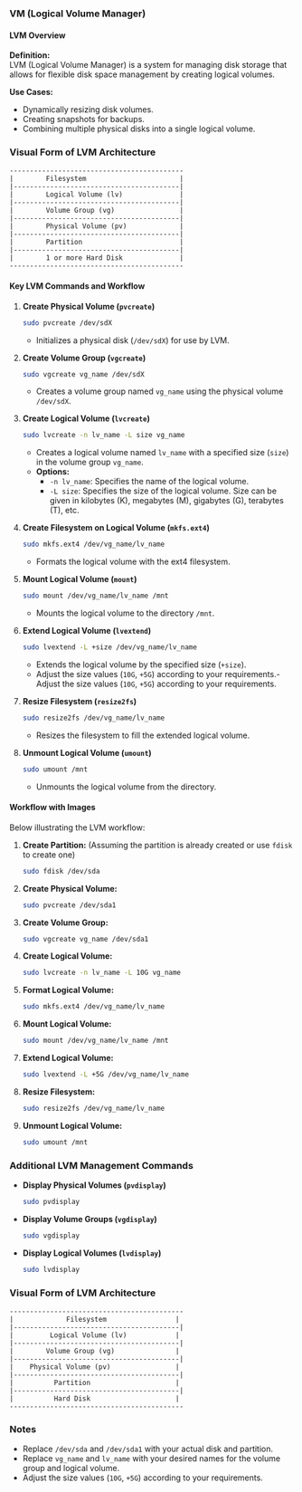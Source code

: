 ### VM (Logical Volume Manager)

#### LVM Overview

**Definition:**  
LVM (Logical Volume Manager) is a system for managing disk storage that allows for flexible disk space management by creating logical volumes.

**Use Cases:**  
- Dynamically resizing disk volumes.
- Creating snapshots for backups.
- Combining multiple physical disks into a single logical volume.

### Visual Form of LVM Architecture

```
-------------------------------------------
|        Filesystem                       |
|-----------------------------------------|
|        Logical Volume (lv)              |
|-----------------------------------------|
|        Volume Group (vg)                |
|-----------------------------------------|
|        Physical Volume (pv)             |
|-----------------------------------------|
|        Partition                        |
|-----------------------------------------|
|        1 or more Hard Disk              |
-------------------------------------------
```

#### Key LVM Commands and Workflow

1. **Create Physical Volume (`pvcreate`)**
   ```bash
   sudo pvcreate /dev/sdX
   ```
   - Initializes a physical disk (`/dev/sdX`) for use by LVM.

2. **Create Volume Group (`vgcreate`)**
   ```bash
   sudo vgcreate vg_name /dev/sdX
   ```
   - Creates a volume group named `vg_name` using the physical volume `/dev/sdX`.

3. **Create Logical Volume (`lvcreate`)**
   ```bash
   sudo lvcreate -n lv_name -L size vg_name
   ```
   - Creates a logical volume named `lv_name` with a specified size (`size`) in the volume group `vg_name`.
   - **Options:**
     - `-n lv_name`: Specifies the name of the logical volume.
     - `-L size`: Specifies the size of the logical volume. Size can be given in kilobytes (K), megabytes (M), gigabytes (G), terabytes (T), etc.

4. **Create Filesystem on Logical Volume (`mkfs.ext4`)**
   ```bash
   sudo mkfs.ext4 /dev/vg_name/lv_name
   ```
   - Formats the logical volume with the ext4 filesystem.

5. **Mount Logical Volume (`mount`)**
   ```bash
   sudo mount /dev/vg_name/lv_name /mnt
   ```
   - Mounts the logical volume to the directory `/mnt`.

6. **Extend Logical Volume (`lvextend`)**
   ```bash
   sudo lvextend -L +size /dev/vg_name/lv_name
   ```
   - Extends the logical volume by the specified size (`+size`).
   - Adjust the size values (`10G`, `+5G`) according to your requirements.- Adjust the size values (`10G`, `+5G`) according to your requirements.

7. **Resize Filesystem (`resize2fs`)**
   ```bash
   sudo resize2fs /dev/vg_name/lv_name
   ```
   - Resizes the filesystem to fill the extended logical volume.

8. **Unmount Logical Volume (`umount`)**
   ```bash
   sudo umount /mnt
   ```
   - Unmounts the logical volume from the directory.

#### Workflow with Images

Below  illustrating the LVM workflow:

1. **Create Partition:** (Assuming the partition is already created or use `fdisk` to create one)
   ```bash
   sudo fdisk /dev/sda
   ```

2. **Create Physical Volume:**
   ```bash
   sudo pvcreate /dev/sda1
   ```

3. **Create Volume Group:**
   ```bash
   sudo vgcreate vg_name /dev/sda1
   ```

4. **Create Logical Volume:**
   ```bash
   sudo lvcreate -n lv_name -L 10G vg_name
   ```

5. **Format Logical Volume:**
   ```bash
   sudo mkfs.ext4 /dev/vg_name/lv_name
   ```

6. **Mount Logical Volume:**
   ```bash
   sudo mount /dev/vg_name/lv_name /mnt
   ```

7. **Extend Logical Volume:**
   ```bash
   sudo lvextend -L +5G /dev/vg_name/lv_name
   ```

8. **Resize Filesystem:**
   ```bash
   sudo resize2fs /dev/vg_name/lv_name
   ```

9. **Unmount Logical Volume:**
   ```bash
   sudo umount /mnt
   ```

### Additional LVM Management Commands

- **Display Physical Volumes (`pvdisplay`)**
  ```bash
  sudo pvdisplay
  ```

- **Display Volume Groups (`vgdisplay`)**
  ```bash
  sudo vgdisplay
  ```

- **Display Logical Volumes (`lvdisplay`)**
  ```bash
  sudo lvdisplay
  ```

### Visual Form of LVM Architecture

```
-------------------------------------------
|             Filesystem                 |
|-----------------------------------------|
|         Logical Volume (lv)            |
|-----------------------------------------|
|        Volume Group (vg)               |
|-----------------------------------------|
|    Physical Volume (pv)                |
|-----------------------------------------|
|          Partition                     |
|-----------------------------------------|
|          Hard Disk                     |
-------------------------------------------
```

### Notes

- Replace `/dev/sda` and `/dev/sda1` with your actual disk and partition.
- Replace `vg_name` and `lv_name` with your desired names for the volume group and logical volume.
- Adjust the size values (`10G`, `+5G`) according to your requirements.